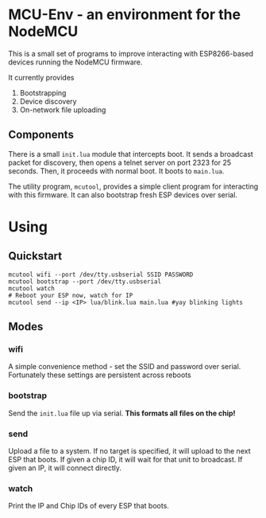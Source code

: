 # MCU-Env - an environment for the NodeMCU
This is a small set of programs to improve interacting with ESP8266-based devices running the
NodeMCU firmware.

It currently provides

1. Bootstrapping
1. Device discovery
1. On-network file uploading

## Components
There is a small `init.lua` module that intercepts boot. It sends a broadcast packet for discovery,
then opens a telnet server on port 2323 for 25 seconds. Then, it proceeds with normal boot. It boots
to `main.lua`.

The utility program, `mcutool`, provides a simple client program for interacting with this firmware.
It can also bootstrap fresh ESP devices over serial.

# Using

## Quickstart

```
mcutool wifi --port /dev/tty.usbserial SSID PASSWORD
mcutool bootstrap --port /dev/tty.usbserial
mcutool watch
# Reboot your ESP now, watch for IP
mcutool send --ip <IP> lua/blink.lua main.lua #yay blinking lights
```


## Modes
### wifi
A simple convenience method - set the SSID and password over serial. Fortunately
these settings are persistent across reboots

### bootstrap
Send the `init.lua` file up via serial. **This formats all files on the chip!**

### send
Upload a file to a system. If no target is specified, it will upload to the next
ESP that boots. If given a chip ID, it will wait for that unit to broadcast. If
given an IP, it will connect directly.

### watch
Print the IP and Chip IDs of every ESP that boots.
